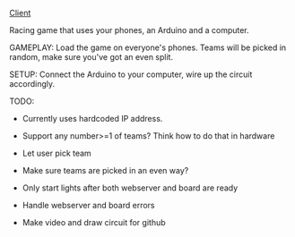 [Client](client/game.html)

Racing game that uses your phones, an Arduino and a computer.

GAMEPLAY:
Load the game on everyone's phones. Teams will be picked in random, make sure you've got an even split.

SETUP:
Connect the Arduino to your computer, wire up the circuit accordingly.

TODO: 
- Currently uses hardcoded IP address.
- Support any number>=1 of teams? Think how to do that in hardware
- Let user pick team
- Make sure teams are picked in an even way?
- Only start lights after both webserver and board are ready
- Handle webserver and board errors

- Make video and draw circuit for github



